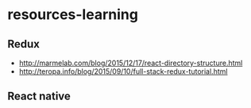 # resources-learning

## Redux

 - http://marmelab.com/blog/2015/12/17/react-directory-structure.html
 - http://teropa.info/blog/2015/09/10/full-stack-redux-tutorial.html

## React native
